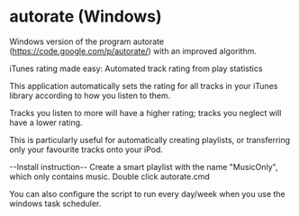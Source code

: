autorate (Windows)
==================

Windows version of the program autorate (https://code.google.com/p/autorate/) with an improved algorithm.

iTunes rating made easy: Automated track rating from play statistics

This application automatically sets the rating for all tracks in your iTunes library according to how you listen to them.

Tracks you listen to more will have a higher rating; tracks you neglect will have a lower rating.

This is particularly useful for automatically creating playlists, or transferring only your favourite tracks onto your iPod.

--Install instruction--
Create a smart playlist with the name "MusicOnly", which only contains music.
Double click autorate.cmd

You can also configure the script to run every day/week when you use the windows task scheduler.
